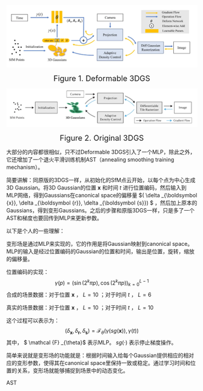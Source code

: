 ![](https://github.com/RuiqingTang/picx-images-hosting/raw/master/image/image.1sevnq20d1.webp)

<div style="text-align: center;font-size: 20px;">Figure 1. Deformable 3DGS</div>

![](https://github.com/RuiqingTang/picx-images-hosting/raw/master/image/image.7ljtx0q6cf.webp)

<div style="text-align: center;font-size: 20px;">Figure 2. Original 3DGS</div>

大部分的内容都很相似，只不过Deformable 3DGS引入了一个MLP，除此之外，它还增加了一个退火平滑训练机制AST（annealing smoothing training mechanism）。

简要讲解：同原版的3DGS一样，从初始化的SfM点云开始，以每个点为中心生成3D Gaussian。将3D Gaussian的位置 $\boldsymbol {x}$ 和时间 $t$ 进行位置编码，然后输入到MLP网络，得到Gaussians在canonical space的偏移量 $( \delta _{\boldsymbol {x}}, \delta _{\boldsymbol {r}}, \delta _{\boldsymbol {s}}) $ ，然后加上原本的Gaussians，得到变形Gaussians。之后的步骤和原版3DGS一样，只是多了一个AST和梯度也要回传到MLP来更新参数。

以下是个人的一些理解：

变形场是通过MLP来实现的，它的作用是将Gaussian映射到canonical space。MLP的输入是经过位置编码的Gaussian的位置和时间，输出是位置，旋转，缩放的偏移量。

位置编码的实现：
$$
\gamma(p) = \left(\sin(2^k \pi p),\cos(2^k \pi p) \right) _{k=0} ^{L-1}
$$
合成的场景数据：对于位置 $\boldsymbol{x}$ ， $L=10$ ；对于时间 $t$ ， $L=6$ 

真实的场景数据：对于位置 $\boldsymbol{x}$ ， $L=10$ ；对于时间 $t$ ， $L=10$ 

这个过程可以表示为： 
$$
( \delta _{\boldsymbol {x}}, \delta _{\boldsymbol {r}}, \delta _{\boldsymbol {s}})  = \mathcal {F} _{\theta}(\gamma(sg(\boldsymbol {x})), \gamma(t))
$$
其中， $ \mathcal {F} _{\theta}$ 表示MLP。 $sg(·)$ 表示停止梯度操作。

简单来说就是变形场的功能就是：根据时间输入给每个Gaussian提供相应的相对应的变形参数，使得其在canonical space里保持一致或稳定。通过学习时间和位置的关系，变形场就能够捕捉到场景中的动态变化。

AST



